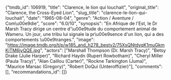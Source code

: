 {"tmdb_id": 106919, "title": "Clarence, le lion qui louchait", "original_title": "Clarence, the Cross-Eyed Lion", "slug_title": "clarence-le-lion-qui-louchait", "date": "1965-08-04", "genre": "Action / Aventure / Com\u00e9die", "score": "6.0/10", "synopsis": "En Afrique de l'Est, le Dr Marsh Tracy dirige un centre d'\u00e9tude du comportement animal de Wameru. Un jour, une tribu lui signale la pr\u00e9sence d'un lion, qui a des comportements \u00e9tranges.", "image": "https://image.tmdb.org/t/p/w185_and_h278_bestv2/75XsQNtdyqK1muGkmKiTM6jyQQE.jpg", "actors": ["Marshall Thompson (Dr. Marsh Tracy)", "Betsy Drake (Julie Harper)", "Richard Haydn (Rupert Rowbotham)", "Cheryl Miller (Paula Tracy)", "Alan Caillou (Carter)", "Rockne Tarkington (Juma)", "Maurice Marsac (Gregory)", "Robert DoQui (Unteroffizier)"], "comments": [], "recommandations_id": []}